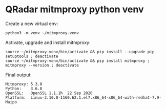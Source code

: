 # QRadar mitmproxy python venv

Create a new virtual env:

    python3 -m venv ~/mitmproxy-venv

Activate, upgrade and install mitmproxy:

    source ~/mitmproxy-venv/bin/activate && pip install --upgrade pip setuptools ; deactivate
    source ~/mitmproxy-venv/bin/activate && pip install mitmproxy ; mitmproxy --version ; deactivate

Final output:
```
Mitmproxy: 5.3.0
Python:    3.6.8
OpenSSL:   OpenSSL 1.1.1h  22 Sep 2020
Platform:  Linux-3.10.0-1160.62.1.el7.x86_64-x86_64-with-redhat-7.9-Maipo
```

